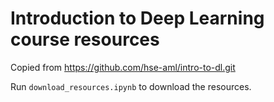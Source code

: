 # Introduction to Deep Learning course resources
Copied from https://github.com/hse-aml/intro-to-dl.git

Run `download_resources.ipynb` to download the resources.

